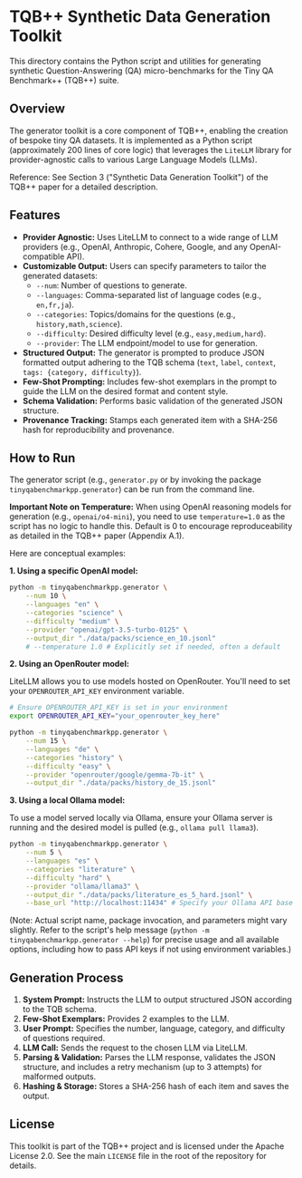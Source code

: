# TQB++ Synthetic Data Generation Toolkit

<!-- SPDX-License-Identifier: Apache-2.0 -->

This directory contains the Python script and utilities for generating synthetic Question-Answering (QA) micro-benchmarks for the Tiny QA Benchmark++ (TQB++) suite.

## Overview

The generator toolkit is a core component of TQB++, enabling the creation of bespoke tiny QA datasets. It is implemented as a Python script (approximately 200 lines of core logic) that leverages the `LiteLLM` library for provider-agnostic calls to various Large Language Models (LLMs).

Reference: See Section 3 ("Synthetic Data Generation Toolkit") of the TQB++ paper for a detailed description.

## Features

*   **Provider Agnostic:** Uses LiteLLM to connect to a wide range of LLM providers (e.g., OpenAI, Anthropic, Cohere, Google, and any OpenAI-compatible API).
*   **Customizable Output:** Users can specify parameters to tailor the generated datasets:
    *   `--num`: Number of questions to generate.
    *   `--languages`: Comma-separated list of language codes (e.g., `en,fr,ja`).
    *   `--categories`: Topics/domains for the questions (e.g., `history,math,science`).
    *   `--difficulty`: Desired difficulty level (e.g., `easy,medium,hard`).
    *   `--provider`: The LLM endpoint/model to use for generation.
*   **Structured Output:** The generator is prompted to produce JSON formatted output adhering to the TQB schema (`text`, `label`, `context`, `tags: {category, difficulty}`).
*   **Few-Shot Prompting:** Includes few-shot exemplars in the prompt to guide the LLM on the desired format and content style.
*   **Schema Validation:** Performs basic validation of the generated JSON structure.
*   **Provenance Tracking:** Stamps each generated item with a SHA-256 hash for reproducibility and provenance.

## How to Run

The generator script (e.g., `generator.py` or by invoking the package `tinyqabenchmarkpp.generator`) can be run from the command line. 

**Important Note on Temperature:** When using OpenAI reasoning models for generation (e.g., `openai/o4-mini`), you need to use `temperature=1.0` as the script has no logic to handle this. Default is 0 to encourage reproduceability as detailed in the TQB++ paper (Appendix A.1).

Here are conceptual examples:

**1. Using a specific OpenAI model:**

```bash
python -m tinyqabenchmarkpp.generator \
    --num 10 \
    --languages "en" \
    --categories "science" \
    --difficulty "medium" \
    --provider "openai/gpt-3.5-turbo-0125" \
    --output_dir "./data/packs/science_en_10.jsonl" 
    # --temperature 1.0 # Explicitly set if needed, often a default
```

**2. Using an OpenRouter model:**

LiteLLM allows you to use models hosted on OpenRouter. You'll need to set your `OPENROUTER_API_KEY` environment variable.

```bash
# Ensure OPENROUTER_API_KEY is set in your environment
export OPENROUTER_API_KEY="your_openrouter_key_here"

python -m tinyqabenchmarkpp.generator \
    --num 15 \
    --languages "de" \
    --categories "history" \
    --difficulty "easy" \
    --provider "openrouter/google/gemma-7b-it" \
    --output_dir "./data/packs/history_de_15.jsonl"
```

**3. Using a local Ollama model:**

To use a model served locally via Ollama, ensure your Ollama server is running and the desired model is pulled (e.g., `ollama pull llama3`).

```bash
python -m tinyqabenchmarkpp.generator \
    --num 5 \
    --languages "es" \
    --categories "literature" \
    --difficulty "hard" \
    --provider "ollama/llama3" \
    --output_dir "./data/packs/literature_es_5_hard.jsonl" \
    --base_url "http://localhost:11434" # Specify your Ollama API base URL
```

(Note: Actual script name, package invocation, and parameters might vary slightly. Refer to the script's help message (`python -m tinyqabenchmarkpp.generator --help`) for precise usage and all available options, including how to pass API keys if not using environment variables.)

## Generation Process

1.  **System Prompt:** Instructs the LLM to output structured JSON according to the TQB schema.
2.  **Few-Shot Exemplars:** Provides 2 examples to the LLM.
3.  **User Prompt:** Specifies the number, language, category, and difficulty of questions required.
4.  **LLM Call:** Sends the request to the chosen LLM via LiteLLM.
5.  **Parsing & Validation:** Parses the LLM response, validates the JSON structure, and includes a retry mechanism (up to 3 attempts) for malformed outputs.
6.  **Hashing & Storage:** Stores a SHA-256 hash of each item and saves the output.

## License

This toolkit is part of the TQB++ project and is licensed under the Apache License 2.0. See the main `LICENSE` file in the root of the repository for details.
